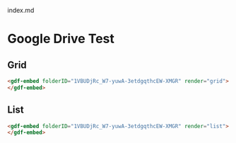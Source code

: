 index.md

Google Drive Test
=================

## Grid

```html
<gdf-embed folderID="1VBUDjRc_W7-yuwA-3etdgqthcEW-XMGR" render="grid">
</gdf-embed>
```

<gdf-embed folderID="1VBUDjRc_W7-yuwA-3etdgqthcEW-XMGR" render="grid">
</gdf-embed>

## List

```html
<gdf-embed folderID="1VBUDjRc_W7-yuwA-3etdgqthcEW-XMGR" render="list">
</gdf-embed>
```

<gdf-embed folderID="1VBUDjRc_W7-yuwA-3etdgqthcEW-XMGR" render="list">
</gdf-embed>